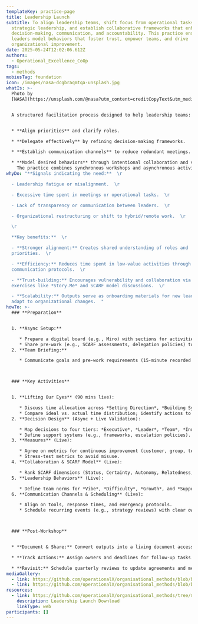 ```yaml
---
templateKey: practice-page
title: Leadership Launch
subtitle: To align leadership teams, shift focus from operational tasks to
  strategic leadership, and establish collaborative frameworks that enhance
  decision-making, communication, and accountability. This practice ensures
  leaders model behaviors that foster trust, empower teams, and drive
  organizational improvement.
date: 2025-05-24T12:02:06.612Z
authors:
  - Operational_Excellence_CoOp
tags:
  - methods
mobiusTag: foundation
icon: /images/nasa-dcgbraqmtqa-unsplash.jpg
whatIs: >-
  Photo by
  [NASA](https://unsplash.com/@nasa?utm_content=creditCopyText&utm_medium=referral&utm_source=unsplash)


  A structured facilitation process designed to help leadership teams:  


  * **Align priorities** and clarify roles.  

  * **Delegate effectively** by refining decision-making frameworks.  

  * **Establish communication channels** to reduce redundant meetings.  

  * **Model desired behaviors** through intentional collaboration and vulnerability.\
    The practice combines synchronous workshops and asynchronous activities to create a "living document" that evolves with the team’s needs.
whyDo: "**Signals indicating the need:**  \r

  - Leadership fatigue or misalignment.  \r

  - Excessive time spent in meetings or operational tasks.  \r

  - Lack of transparency or communication between leaders.  \r

  - Organizational restructuring or shift to hybrid/remote work.  \r

  \r

  **Key benefits:**  \r

  - **Stronger alignment:** Creates shared understanding of roles and
  priorities.  \r

  - **Efficiency:** Reduces time spent in low-value activities through clear
  communication protocols.  \r

  - **Trust-building:** Encourages vulnerability and collaboration via
  exercises like *Story.Me* and SCARF model discussions.  \r

  - **Scalability:** Outputs serve as onboarding materials for new leaders and
  adapt to organizational changes.  "
howTo: >-
  ### **Preparation**


  1. **Async Setup:**  

     * Prepare a digital board (e.g., Miro) with sections for activities like *Lifting Our Eyes* and *Decision Design*.  
     * Share pre-work (e.g., SCARF assessments, delegation policies) to streamline sessions.  
  2. **Team Briefing:**  

     * Communicate goals and pre-work requirements (15-minute recorded briefing).  



  ### **Key Activities**


  1. **Lifting Our Eyes** (90 mins live):  

     * Discuss time allocation across *Setting Direction*, *Building Systems*, *Improving Systems*, and *Stuck in Weeds*.  
     * Compare ideal vs. actual time distribution; identify actions to align priorities.  
  2. **Decision Design** (Async + Live Validation):  

     * Map decisions to four tiers: *Executive*, *Leader*, *Team*, *Individual*.  
     * Define support systems (e.g., frameworks, escalation policies).  
  3. **Measures** (Live):  

     * Agree on metrics for continuous improvement (customer, group, team).  
     * Stress-test metrics to avoid misuse.  
  4. **Collaboration & SCARF Model** (Live):  

     * Rank SCARF dimensions (Status, Certainty, Autonomy, Relatedness, Fairness) to understand team motivations.  
  5. **Leadership Behaviors** (Live):  

     * Define team norms for *Vibe*, *Difficulty*, *Growth*, and *Support*.  
  6. **Communication Channels & Scheduling** (Live):  

     * Align on tools, response times, and emergency protocols.  
     * Schedule recurring events (e.g., strategy reviews) with clear ownership.  



  ### **Post-Workshop**


  * **Document & Share:** Convert outputs into a living document accessible via the team’s knowledge platform.  

  * **Track Actions:** Assign owners and deadlines for follow-up tasks.  

  * **Revisit:** Schedule quarterly reviews to update agreements and metrics.
mediaGallery:
  - link: https://github.com/operationalX/organisational_methods/blob/bbfce11817b8f7fe0bbcdf1036f040f8a5191f88/Leadership%20Launch/leadership%20launch%20-%20agreement.pdf
  - link: https://github.com/operationalX/organisational_methods/blob/bbfce11817b8f7fe0bbcdf1036f040f8a5191f88/Leadership%20Launch/leadership%20launch%20-%20work.pdf
resources:
  - link: https://github.com/operationalX/organisational_methods/tree/main/Leadership%20Launch
    description: Leadership Launch Download
    linkType: web
participants: []
---
```

